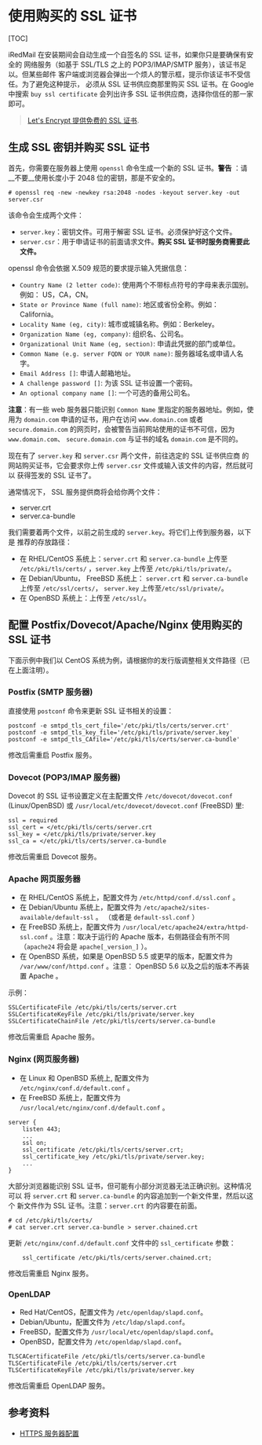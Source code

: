 # 使用购买的 SSL 证书

[TOC]

iRedMail 在安装期间会自动生成一个自签名的 SSL 证书，如果你只是要确保有安全的
网络服务（如基于 SSL/TLS 之上的 POP3/IMAP/SMTP 服务），该证书足以。但某些邮件
客户端或浏览器会弹出一个烦人的警示框，提示你该证书不受信任。为了避免这种提示，
必须从 SSL 证书供应商那里购买 SSL 证书。在 Google 中搜索 `buy ssl certificate`
会列出许多 SSL 证书供应商，选择你信任的那一家即可。

> [Let's Encrypt 提供免费的 SSL 证书](https://letsencrypt.org).

## 生成 SSL 密钥并购买 SSL 证书

首先，你需要在服务器上使用 `openssl` 命令生成一个新的 SSL 证书。__警告__ ：请
__不要__使用长度小于 2048 位的密钥，那是不安全的。

```
# openssl req -new -newkey rsa:2048 -nodes -keyout server.key -out server.csr
```

该命令会生成两个文件：

* `server.key`：密钥文件。可用于解密 SSL 证书。必须保护好这个文件。
* `server.csr`：用于申请证书的前面请求文件。__购买 SSL 证书时服务商需要此文件。__

openssl 命令会依据 X.509 规范的要求提示输入凭据信息：

* `Country Name (2 letter code)`: 使用两个不带标点符号的字母来表示国别。例如： US，CA，CN。
* `State or Province Name (full name)`: 地区或省份全称。例如：California。
* `Locality Name (eg, city)`: 城市或城镇名称。例如：Berkeley。
* `Organization Name (eg, company)`: 组织名、公司名。
* `Organizational Unit Name (eg, section)`: 申请此凭据的部门或单位。
* `Common Name (e.g. server FQDN or YOUR name)`: 服务器域名或申请人名字。
* `Email Address []`: 申请人邮箱地址。
* `A challenge password []`: 为该 SSL 证书设置一个密码。
* `An optional company name []`: 一个可选的备用公司名。

__注意__：有一些 web 服务器只能识别 `Common Name` 里指定的服务器地址。例如，使用为
`domain.com` 申请的证书，用户在访问 `www.domain.com` 或者 `secure.domain.com`
的网页时，会被警告当前网站使用的证书不可信，因为 `www.domain.com`、
`secure.domain.com` 与证书的域名 `domain.com` 是不同的。

现在有了 `server.key` 和 `server.csr` 两个文件，前往选定的 SSL 证书供应商
的网站购买证书，它会要求你上传 `server.csr` 文件或输入该文件的内容，然后就可以
获得签发的 SSL 证书了。

通常情况下， SSL 服务提供商将会给你两个文件：

* server.crt
* server.ca-bundle

我们需要着两个文件，以前之前生成的 `server.key`。将它们上传到服务器，以下是
推荐的存放路径：

* 在 RHEL/CentOS 系统上：`server.crt` 和 `server.ca-bundle` 上传至
  `/etc/pki/tls/certs/` ，`server.key` 上传至 `/etc/pki/tls/private/`。
* 在 Debian/Ubuntu， FreeBSD 系统上： `server.crt` 和 `server.ca-bundle` 上传至
  `/etc/ssl/certs/`， `server.key` 上传至`/etc/ssl/private/`。
* 在 OpenBSD 系统上：上传至 `/etc/ssl/`。

## 配置 Postfix/Dovecot/Apache/Nginx 使用购买的 SSL 证书

下面示例中我们以 CentOS 系统为例，请根据你的发行版调整相关文件路径（已在上面注明）。

### Postfix (SMTP 服务器)

直接使用 `postconf` 命令来更新 SSL 证书相关的设置：

```
postconf -e smtpd_tls_cert_file='/etc/pki/tls/certs/server.crt'
postconf -e smtpd_tls_key_file='/etc/pki/tls/private/server.key'
postconf -e smtpd_tls_CAfile='/etc/pki/tls/certs/server.ca-bundle'
```

修改后需重启 Postfix 服务。

### Dovecot (POP3/IMAP 服务器)

Dovecot 的 SSL 证书设置定义在主配置文件 `/etc/dovecot/dovecot.conf`
(Linux/OpenBSD) 或 `/usr/local/etc/dovecot/dovecot.conf` (FreeBSD) 里:

```
ssl = required
ssl_cert = </etc/pki/tls/certs/server.crt
ssl_key = </etc/pki/tls/private/server.key
ssl_ca = </etc/pki/tls/certs/server.ca-bundle
```

修改后需重启 Dovecot 服务。

### Apache 网页服务器

* 在 RHEL/CentOS 系统上，配置文件为 `/etc/httpd/conf.d/ssl.conf` 。
* 在 Debian/Ubuntu 系统上，配置文件为 `/etc/apache2/sites-available/default-ssl` 。
  （或者是 `default-ssl.conf` ）
* 在 FreeBSD 系统上，配置文件为 `/usr/local/etc/apache24/extra/httpd-ssl.conf` 。注意：取决于运行的 Apache 版本，右侧路径会有所不同（`apache24` 将会是 `apache[_version_]` ）。
* 在 OpenBSD 系统，如果是 OpenBSD 5.5 或更早的版本，配置文件为 `/var/www/conf/httpd.conf` 。注意： OpenBSD 5.6 以及之后的版本不再装置 Apache 。

示例：

```
SSLCertificateFile /etc/pki/tls/certs/server.crt
SSLCertificateKeyFile /etc/pki/tls/private/server.key
SSLCertificateChainFile /etc/pki/tls/certs/server.ca-bundle
```

修改后需重启 Apache 服务。

### Nginx (网页服务器)

* 在 Linux 和 OpenBSD 系统上, 配置文件为 `/etc/nginx/conf.d/default.conf` 。
* 在 FreeBSD 系统上，配置文件为 `/usr/local/etc/nginx/conf.d/default.conf` 。

```
server {
    listen 443;
    ...
    ssl on;
    ssl_certificate /etc/pki/tls/certs/server.crt;
    ssl_certificate_key /etc/pki/tls/private/server.key;
    ...
}
```

大部分浏览器能识别 SSL 证书，但可能有小部分浏览器无法正确识别。这种情况可以
将 `server.crt` 和 `server.ca-bundle` 的内容追加到一个新文件里，然后以这个
新文件作为 SSL 证书。注意：`server.crt` 的内容要在前面。

```
# cd /etc/pki/tls/certs/
# cat server.crt server.ca-bundle > server.chained.crt
```

更新 `/etc/nginx/conf.d/default.conf` 文件中的 `ssl_certificate` 参数：

```
    ssl_certificate /etc/pki/tls/certs/server.chained.crt;
```

修改后需重启 Nginx 服务。

### OpenLDAP

* Red Hat/CentOS，配置文件为 `/etc/openldap/slapd.conf`。
* Debian/Ubuntu，配置文件为 `/etc/ldap/slapd.conf`。
* FreeBSD，配置文件为 `/usr/local/etc/openldap/slapd.conf`。
* OpenBSD，配置文件为 `/etc/openldap/slapd.conf`。

```
TLSCACertificateFile /etc/pki/tls/certs/server.ca-bundle
TLSCertificateFile /etc/pki/tls/certs/server.crt
TLSCertificateKeyFile /etc/pki/tls/private/server.key
```

修改后需重启 OpenLDAP 服务。

## 参考资料

* [HTTPS 服务器配置](http://nginx.org/en/docs/http/configuring_https_servers.html)
